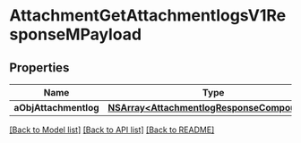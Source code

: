# AttachmentGetAttachmentlogsV1ResponseMPayload

## Properties
Name | Type | Description | Notes
------------ | ------------- | ------------- | -------------
**aObjAttachmentlog** | [**NSArray&lt;AttachmentlogResponseCompound&gt;***](AttachmentlogResponseCompound.md) |  | 

[[Back to Model list]](../README.md#documentation-for-models) [[Back to API list]](../README.md#documentation-for-api-endpoints) [[Back to README]](../README.md)


